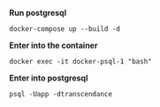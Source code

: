 **Run postgresql**

`docker-compose up --build -d`

**Enter into the container**

`docker exec -it docker-psql-1 "bash"`

**Enter into postgresql**

`psql -Uapp -dtranscendance`